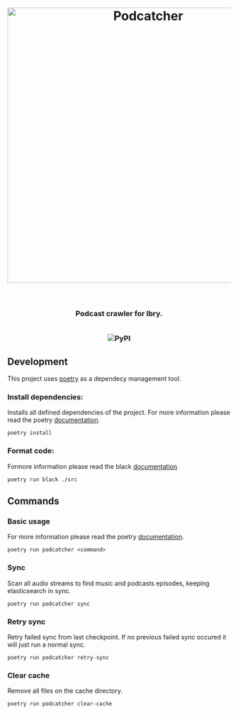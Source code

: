 <h1 align=center>
  <img alt="Podcatcher" src="https://user-images.githubusercontent.com/14793624/126025087-08fae6dd-e9d3-4eed-9f3a-aa15661553e3.png" width="620px" />
</h1>
<br/>
<h3 align="center">
  <p>Podcast crawler for lbry.</p>
  <br/>
  <img alt="PyPI" src="https://img.shields.io/pypi/v/merge?style=for-the-badge">
</h3>



## Development
This project uses [poetry](https://python-poetry.org/) as a dependecy management tool.

### Install dependencies:
Installs all defined dependencies of the project.
For more information please read the poetry [documentation](https://python-poetry.org/docs/basic-usage/#installing-dependencies).

```shell
poetry install
```

### Format code:
Formore information please read the black [documentation](https://github.com/psf/black)
```shell
poetry run black ./src
```

## Commands

### Basic usage

For more information please read the poetry [documentation](https://python-poetry.org/docs/basic-usage/#using-poetry-run).

```shell
poetry run podcatcher <command>
```


### Sync
Scan all audio streams to find music and podcasts episodes, keeping elasticsearch in sync.

```shell
poetry run podcatcher sync
```

### Retry sync

Retry failed sync from last checkpoint. If no previous failed sync occured it will just run a normal sync.
```shell
poetry run podcatcher retry-sync
```

### Clear cache
Remove all files on the cache directory.
```shell
poetry run podcatcher clear-cache
```
